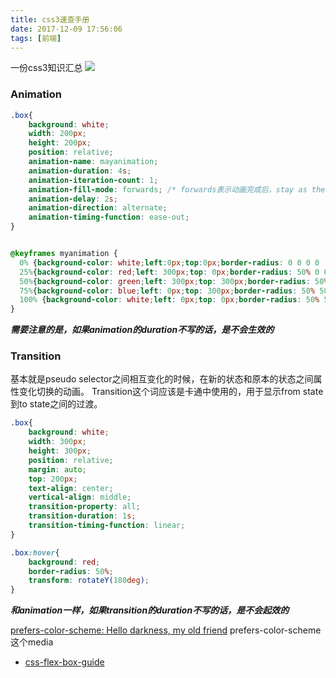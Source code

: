 ```yaml
---
title: css3速查手册
date: 2017-12-09 17:56:06
tags: [前端]
---
```


一份css3知识汇总
![](https://api1.reindeer36.shop/static/imgs/scenery1511100802774.jpg)
<!--more-->


### Animation
```css
.box{
    background: white;
    width: 200px;
    height: 200px;
    position: relative;
    animation-name: mayanimation;
    animation-duration: 4s;
    animation-iteration-count: 1;
    animation-fill-mode: forwards; /* forwards表示动画完成后，stay as the end of animation */
    animation-delay: 2s;
    animation-direction: alternate;
    animation-timing-function: ease-out;
}


@keyframes myanimation {
  0% {background-color: white;left:0px;top:0px;border-radius: 0 0 0 0 ;}
  25%{background-color: red;left: 300px;top: 0px;border-radius: 50% 0 0 0 }
  50%{background-color: green;left: 300px;top: 300px;border-radius: 50% 50% 0 0 }
  75%{background-color: blue;left: 0px;top: 300px;border-radius: 50% 50% 50% 0}
  100% {background-color: white;left: 0px;top: 0px;border-radius: 50% 50% 50% 50%}
}
```

***需要注意的是，如果animation的duration不写的话，是不会生效的***

### Transition
基本就是pseudo selector之间相互变化的时候，在新的状态和原本的状态之间属性变化切换的动画。
Transition这个词应该是卡通中使用的，用于显示from state到to state之间的过渡。

```css
.box{
    background: white;
    width: 300px;
    height: 300px;
    position: relative;
    margin: auto;
    top: 200px;
    text-align: center;
    vertical-align: middle;
    transition-property: all;
    transition-duration: 1s;
    transition-timing-function: linear;
}

.box:hover{
    background: red;
    border-radius: 50%;
    transform: rotateY(180deg);
}
```

***和animation一样，如果transition的duration不写的话，是不会起效的***

[prefers-color-scheme: Hello darkness, my old friend](https://web.dev/prefers-color-scheme/)
prefers-color-scheme这个media

- [css-flex-box-guide](https://css-tricks.com/snippets/css/a-guide-to-flexbox/)
